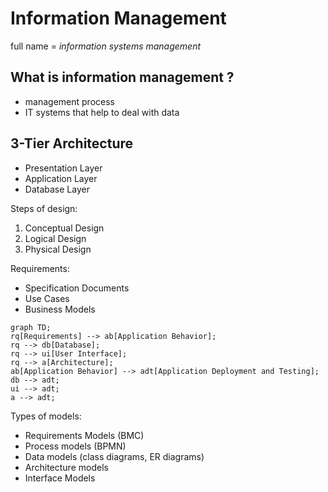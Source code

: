 # Information Management
full name = *information systems management*

## What is information management ?
+ management process
+ IT systems that help to deal with data

## 3-Tier Architecture 
+ Presentation Layer
+ Application Layer
+ Database Layer

Steps of design:
1. Conceptual Design
2. Logical Design
3. Physical Design

Requirements:
+ Specification Documents
+ Use Cases
+ Business Models

```mermaid
graph TD;
rq[Requirements] --> ab[Application Behavior];
rq --> db[Database];
rq --> ui[User Interface];
rq --> a[Architecture];
ab[Application Behavior] --> adt[Application Deployment and Testing];
db --> adt;
ui --> adt;
a --> adt;
```

Types of models:
+ Requirements Models (BMC)
+ Process models (BPMN)
+ Data models (class diagrams, ER diagrams)
+ Architecture models 
+ Interface Models